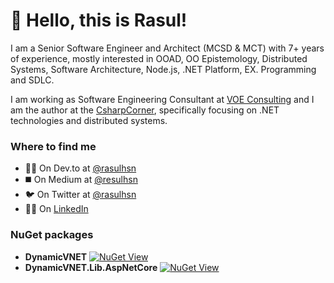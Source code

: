 # 👋 Hello, this is Rasul!

I am a Senior Software Engineer and Architect (MCSD & MCT) with 7+ years of experience, mostly interested in OOAD, OO Epistemology, Distributed Systems, Software Architecture, Node.js, .NET Platform, EX. Programming and SDLC.

I am working as Software Engineering Consultant at [VOE Consulting](https://voeconsulting.net) and I am the author at the [CsharpCorner](https://www.c-sharpcorner.com/members/rasul-huseynov), specifically focusing on .NET technologies and distributed systems.

### Where to find me

- 👨‍💻 On Dev.to at [@rasulhsn](https://dev.to/rasulhsn)
- ◼️ On Medium at [@resulhsn](https://medium.com/@resulhsn)
- 🐦 On Twitter at [@rasulhsn](https://twitter.com/rasulhsn)
- 👨‍💼 On [LinkedIn](https://www.linkedin.com/in/rasulhsn/)

### NuGet packages
- **DynamicVNET** [![NuGet View](https://img.shields.io/badge/NuGet-004880?style=plastic&logo=nuget&logoColor=white)](https://www.nuget.org/packages/DynamicVNET/1.2.6)
- **DynamicVNET.Lib.AspNetCore** [![NuGet View](https://img.shields.io/badge/NuGet-004880?style=plastic&logo=nuget&logoColor=white)](https://www.nuget.org/packages/DynamicVNET.Lib.AspNetCore/1.0.1-alpha)
